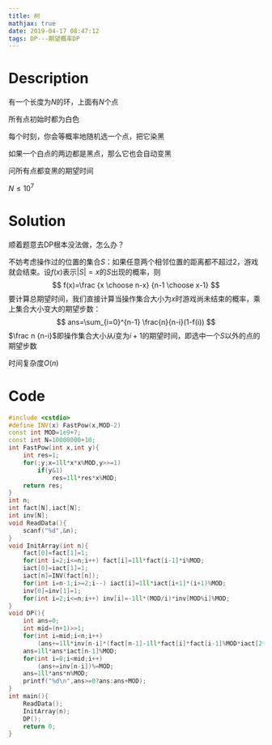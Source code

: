 ```yaml
---
title: 树
mathjax: true
date: 2019-04-17 08:47:12
tags: DP---期望概率DP
---
```


# Description

有一个长度为$N$的环，上面有$N$个点

所有点初始时都为白色

每个时刻，你会等概率地随机选一个点，把它染黑

如果一个白点的两边都是黑点，那么它也会自动变黑

问所有点都变黑的期望时间

$N\le 10^7$ 

<!-- more -->

# Solution

顺着题意去DP根本没法做，怎么办？

不妨考虑操作过的位置的集合$S$：如果任意两个相邻位置的距离都不超过$2$，游戏就会结束。设$f(x)$表示$|S|=x$的$S$出现的概率，则
$$
f(x)=\frac {x \choose n-x} {n-1 \choose x-1}
$$
要计算总期望时间，我们直接计算当操作集合大小为$x$时游戏尚未结束的概率，乘上集合大小变大的期望步数：
$$
ans=\sum_{i=0}^{n-1} \frac{n}{n-i}(1-f(i))
$$
$\frac n {n-i}$即操作集合大小从$i$变为$i+1$的期望时间，即选中一个$S$以外的点的期望步数

时间复杂度$O(n)$

# Code

```c++
#include <cstdio>
#define INV(x) FastPow(x,MOD-2)
const int MOD=1e9+7;
const int N=10000000+10;
int FastPow(int x,int y){
	int res=1;
	for(;y;x=1ll*x*x%MOD,y>>=1)
		if(y&1)
			res=1ll*res*x%MOD;
	return res;
}
int n;
int fact[N],iact[N];
int inv[N];
void ReadData(){
	scanf("%d",&n);
}
void InitArray(int n){
	fact[0]=fact[1]=1;
	for(int i=2;i<=n;i++) fact[i]=1ll*fact[i-1]*i%MOD;
	iact[0]=iact[1]=1;
	iact[n]=INV(fact[n]);
	for(int i=n-1;i>=2;i--) iact[i]=1ll*iact[i+1]*(i+1)%MOD;
	inv[0]=inv[1]=1;
	for(int i=2;i<=n;i++) inv[i]=-1ll*(MOD/i)*inv[MOD%i]%MOD;
}
void DP(){
	int ans=0;
	int mid=(n+1)>>1;
	for(int i=mid;i<n;i++)
		(ans+=1ll*inv[n-i]*(fact[n-1]-1ll*fact[i]*fact[i-1]%MOD*iact[2*i-n]%MOD)%MOD)%=MOD;
	ans=1ll*ans*iact[n-1]%MOD;
	for(int i=0;i<mid;i++)
		(ans+=inv[n-i])%=MOD;
	ans=1ll*ans*n%MOD;
	printf("%d\n",ans>=0?ans:ans+MOD);
}
int main(){
	ReadData();
	InitArray(n);
	DP();
	return 0;
}
```


